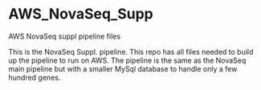 # AWS_NovaSeq_Supp
AWS NovaSeq suppl pipeline files

This is the NovaSeq Suppl. pipeline. 
This repo has all files needed to build up the pipeline to run on AWS. The pipeline is the same
as the NovaSeq main pipeline but with a smaller MySql database to handle only a few hundred genes. 
